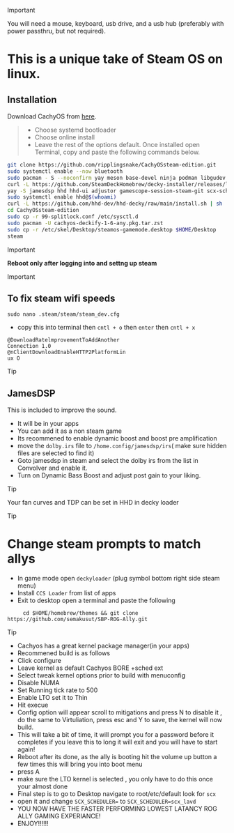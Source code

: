 

> [!IMPORTANT]
> You will need a mouse, keyboard, usb drive, and a usb hub (preferably with power passthru, but not required).

# This is a unique take of Steam OS on linux.

## Installation

Download CachyOS from [here](https://iso.cachyos.org/240401/cachyos-kde-linux-240401.iso).
> + Choose systemd bootloader
> + Choose online install
> + Leave the rest of the options default.
> Once installed open Terminal, copy and paste the following commands below.
```sh
git clone https://github.com/ripplingsnake/CachyOSsteam-edition.git
sudo systemctl enable --now bluetooth
sudo pacman - S --noconfirm yay meson base-devel ninja podman libgudev rust cachyos-gaming-meta gamescope-plus 
curl -L https://github.com/SteamDeckHomebrew/decky-installer/releases/latest/download/install_release.sh | sh
yay -S jamesdsp hhd hhd-ui adjustor gamescope-session-steam-git scx-scheds-git
sudo systemctl enable hhd@$(whoami)
curl -L https://github.com/hhd-dev/hhd-decky/raw/main/install.sh | sh
cd CachyOSsteam-edition
sudo cp -r 99-splitlock.conf /etc/sysctl.d
sudo pacman -U cachyos-deckify-1-6-any.pkg.tar.zst
sudo cp -r /etc/skel/Desktop/steamos-gamemode.desktop $HOME/Desktop
steam

```

> [!IMPORTANT]
> **Reboot only after logging into and settng up steam**
> 

> [!IMPORTANT]
> ## To fix steam wifi speeds
>```
> sudo nano .steam/steam/steam_dev.cfg
> ```
> + copy this into terminal then `cntl + o` then `enter` then `cntl + x`

```
@DownloadRatelmprovementToAddAnother
Connection 1.0
@nClientDownloadEnableHTTP2PlatformLin
ux O
```

> [!TIP]
> ## JamesDSP
> This is included to improve the sound.
> + It will be in your apps
> + You can add it as a non steam game
> + Its recommened to enable dynamic boost and boost pre amplification
> + move the `dolby.irs` file to `/home.config/jamesdsp/irs`( make sure hidden files are selected to find it)
> + Goto jamesdsp in steam and select the dolby irs from the list in Convolver and enable it.
> + Turn on Dynamic Bass Boost and adjust post gain to your liking.


> [!TIP]
> Your fan curves and TDP can be set  in HHD in decky loader


>[!TIP]
> # Change steam prompts to match allys
> + In game mode open `deckyloader` (plug symbol bottom right side steam menu)
> + Install `CCS Loader` from list of apps
> +  Exit to desktop open a terminal and paste the following 
 ```
      cd $HOME/homebrew/themes && git clone https://github.com/semakusut/SBP-ROG-Ally.git

```

> [!TIP]
> + Cachyos has a great kernel package manager(in your apps)
> + Recommened build is as follows
> + Click configure
> + Leave kernel as default Cachyos BORE +sched ext
> + Select tweak kernel options prior to build with menuconfig
> + Disable NUMA
> + Set Running tick rate to 500
> + Enable LTO set it to Thin
> + Hit execue
> + Config option will appear scroll to mitigations and press N to disable it , do the same to Virtuliation, press esc and Y to save, the kernel will now build.
> + This will take a bit of time, it will prompt you for a password before it completes if you leave this to long it will exit and you will have to start again!
> + Reboot after its done, as the ally is booting hit the volume up button a few times this will bring you into boot menu
> + press A
> + make sure the LTO kernel is selected , you only have to do this once your almost done
> + Final step is to go to Desktop navigate to root/etc/default look for `scx`
> + open it and change `SCX_SCHEDULER=` to `SCX_SCHEDULER=scx_lavd`
> + YOU NOW HAVE THE FASTER PERFORMING LOWEST LATANCY ROG ALLY GAMING EXPERIANCE!
> + ENJOY!!!!!!





